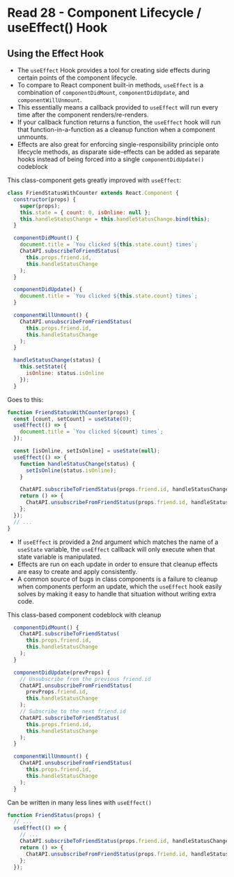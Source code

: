 # Read 28 - Component Lifecycle / useEffect() Hook

## Using the Effect Hook

- The `useEffect` Hook provides a tool for creating side effects during certain points of the component lifecycle.
- To compare to React component built-in methods, `useEffect` is a combination of `componentDidMount`, `componentDidUpdate`, and `componentWillUnmount`.
- This essentially means a callback provided to `useEffect` will run every time after the component renders/re-renders.
- If your callback function returns a function, the `useEffect` hook will run that function-in-a-function as a cleanup function when a component unmounts.
- Effects are also great for enforcing single-responsibility principle onto lifecycle methods, as disparate side-effects can be added as separate hooks instead of being forced into a single `componentDidUpdate()` codeblock

This class-component gets greatly improved with `useEffect`:

```js
class FriendStatusWithCounter extends React.Component {
  constructor(props) {
    super(props);
    this.state = { count: 0, isOnline: null };
    this.handleStatusChange = this.handleStatusChange.bind(this);
  }

  componentDidMount() {
    document.title = `You clicked ${this.state.count} times`;
    ChatAPI.subscribeToFriendStatus(
      this.props.friend.id,
      this.handleStatusChange
    );
  }

  componentDidUpdate() {
    document.title = `You clicked ${this.state.count} times`;
  }

  componentWillUnmount() {
    ChatAPI.unsubscribeFromFriendStatus(
      this.props.friend.id,
      this.handleStatusChange
    );
  }

  handleStatusChange(status) {
    this.setState({
      isOnline: status.isOnline
    });
  }
```

Goes to this:

```js
function FriendStatusWithCounter(props) {
  const [count, setCount] = useState(0);
  useEffect(() => {
    document.title = `You clicked ${count} times`;
  });

  const [isOnline, setIsOnline] = useState(null);
  useEffect(() => {
    function handleStatusChange(status) {
      setIsOnline(status.isOnline);
    }

    ChatAPI.subscribeToFriendStatus(props.friend.id, handleStatusChange);
    return () => {
      ChatAPI.unsubscribeFromFriendStatus(props.friend.id, handleStatusChange);
    };
  });
  // ...
}
```

- If `useEffect` is provided a 2nd argument which matches the name of a `useState` variable, the `useEffect` callback will only execute when that state variable is manipulated.
- Effects are run on each update in order to ensure that cleanup effects are easy to create and apply consistently.
- A common source of bugs in class components is a failure to cleanup when components perform an update, which the `useEffect` hook easily solves by making it easy to handle that situation without writing extra code.

This class-based component codeblock with cleanup

```js
  componentDidMount() {
    ChatAPI.subscribeToFriendStatus(
      this.props.friend.id,
      this.handleStatusChange
    );
  }

  componentDidUpdate(prevProps) {
    // Unsubscribe from the previous friend.id
    ChatAPI.unsubscribeFromFriendStatus(
      prevProps.friend.id,
      this.handleStatusChange
    );
    // Subscribe to the next friend.id
    ChatAPI.subscribeToFriendStatus(
      this.props.friend.id,
      this.handleStatusChange
    );
  }

  componentWillUnmount() {
    ChatAPI.unsubscribeFromFriendStatus(
      this.props.friend.id,
      this.handleStatusChange
    );
  }
```

Can be written in many less lines with `useEffect()`

```js
function FriendStatus(props) {
  // ...
  useEffect(() => {
    // ...
    ChatAPI.subscribeToFriendStatus(props.friend.id, handleStatusChange);
    return () => {
      ChatAPI.unsubscribeFromFriendStatus(props.friend.id, handleStatusChange);
    };
  });
```

